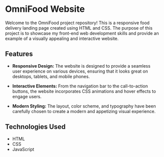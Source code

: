 # OmniFood Website

Welcome to the OmniFood project repository! This is a responsive food delivery landing page created using HTML and CSS. The purpose of this project is to showcase my front-end web development skills and provide an example of a visually appealing and interactive website.


## Features

- **Responsive Design:** The website is designed to provide a seamless user experience on various devices, ensuring that it looks great on desktops, tablets, and mobile phones.

- **Interactive Elements:** From the navigation bar to the call-to-action buttons, the website incorporates CSS animations and hover effects to engage users.

- **Modern Styling:** The layout, color scheme, and typography have been carefully chosen to create a modern and appetizing visual experience.

## Technologies Used

- HTML
- CSS
- JavaScript
